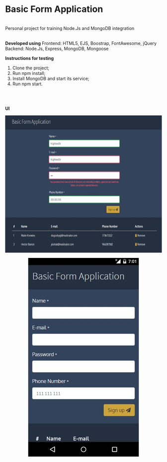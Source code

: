 # Basic Form Application
<br/>
Personal project for training Node.Js and MongoDB integration
<br/><br/>

**Developed using**
Frontend: HTML5, EJS, Boostrap, FontAwesome, jQuery
Backend: Node.Js, Express, MongoDB, Mongoose

**Instructions for testing**
<br/>
1) Clone the project;
2) Run npm install;
3) Install MongoDB and start its service;
4) Run npm start.

<br/><br/>

**UI**

<p align="center">
  <img src="screenshots/form-validation.jpg" width="730" height="440" />
</p>

<p align="center">
  <img src="screenshots/form-mobile.jpg" width="356" height="637" />
</p>
